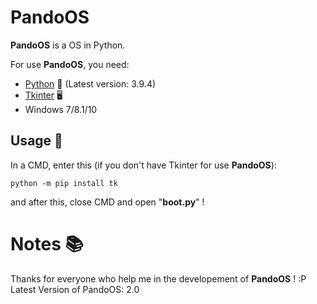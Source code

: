 # PandoOS

**PandoOS** is a OS in Python.

For use **PandoOS**, you need:

- [Python](https://python.org) 🐍 (Latest version: 3.9.4)
- [Tkinter](https://fr.wikipedia.org/wiki/Tkinter) 🖥
- Windows 7/8.1/10

## Usage 📜

In a CMD, enter this (if you don't have Tkinter for use __PandoOS__):
```batch
python -m pip install tk
```
and after this, close CMD and open "**boot.py**" !

# Notes 📚

Thanks for everyone who help me in the developement of **PandoOS** ! :P
Latest Version of PandoOS: 2.0